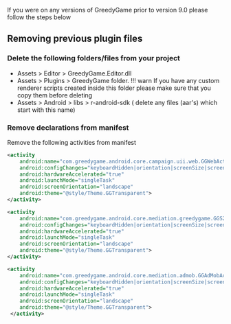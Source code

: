 If you were on any versions of GreedyGame prior to version 9.0 please follow the steps below 


## **Removing previous plugin files**
### Delete the following folders/files from your project
* Assets > Editor > GreedyGame.Editor.dll
* Assets > Plugins > GreedyGame folder.
!!! warn
    If you have any custom renderer scripts created inside this folder please make sure that you copy them before deleting
* Assets > Android > libs > r-android-sdk ( delete any files (aar's) which start with this name)

### Remove declarations from manifest 
Remove the following activities from manifest 
```xml
<activity
    android:name="com.greedygame.android.core.campaign.uii.web.GGWebActivity"
    android:configChanges="keyboardHidden|orientation|screenSize|screenLayout|layoutDirection"
    android:hardwareAccelerated="true"
    android:launchMode="singleTask"
    android:screenOrientation="landscape"
    android:theme="@style/Theme.GGTransparent">
</activity>

<activity
    android:name="com.greedygame.android.core.mediation.greedygame.GGS2SActivity"
    android:configChanges="keyboardHidden|orientation|screenSize|screenLayout|layoutDirection"
    android:hardwareAccelerated="true"
    android:launchMode="singleTask"
    android:screenOrientation="landscape"
    android:theme="@style/Theme.GGTransparent">
</activity>

<activity
    android:name="com.greedygame.android.core.mediation.admob.GGAdMobActivity"
    android:configChanges="keyboardHidden|orientation|screenSize|screenLayout|layoutDirection"
    android:hardwareAccelerated="true"
    android:launchMode="singleTask"
    android:screenOrientation="landscape"
    android:theme="@style/Theme.GGTransparent">
 </activity>
```


